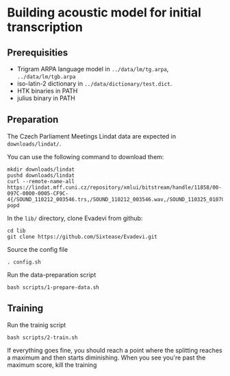 # Building acoustic model for initial transcription

## Prerequisities

- Trigram ARPA language model in `../data/lm/tg.arpa`, `../data/lm/tgb.arpa`
- iso-latin-2 dictionary in `../data/dictionary/test.dict`.
- HTK binaries in PATH
- julius binary in PATH

## Preparation

The Czech Parliament Meetings Lindat data are expected in
`downloads/lindat/`.

You can use the following command to download them:

```
mkdir downloads/lindat
pushd downloads/lindat
curl --remote-name-all https://lindat.mff.cuni.cz/repository/xmlui/bitstream/handle/11858/00-097C-0000-0005-CF9C-4{/SOUND_110212_003546.trs,/SOUND_110212_003546.wav,/SOUND_110325_010705.trs,/SOUND_110325_010705.wav,/SOUND_110427_005836.trs,/SOUND_110427_005836.wav,/SOUND_110428_005954.trs,/SOUND_110428_005954.wav,/SOUND_110429_005820.trs,/SOUND_110429_005820.wav,/SOUND_110504_005351.trs,/SOUND_110504_005351.wav,/SOUND_110505_005813.trs,/SOUND_110505_005813.wav,/SOUND_110506_005821.trs,/SOUND_110506_005821.wav,/SOUND_110507_005803.trs,/SOUND_110507_005803.wav,/SOUND_110511_005438.trs,/SOUND_110511_005438.wav,/SOUND_110609_005958.trs,/SOUND_110609_005958.wav,/SOUND_110611_010015.trs,/SOUND_110611_010015.wav,/SOUND_110617_010946.trs,/SOUND_110617_010946.wav,/SOUND_110618_010259.trs,/SOUND_110618_010259.wav,/SOUND_110619_001010.trs,/SOUND_110619_001010.wav,/SOUND_110714_010025.trs,/SOUND_110714_010025.wav,/SOUND_110715_005912.trs,/SOUND_110715_005912.wav,/SOUND_110831_005909.trs,/SOUND_110831_005909.wav}
popd
```

In the `lib/` directory, clone Evadevi from github:

```
cd lib
git clone https://github.com/Sixtease/Evadevi.git
```

Source the config file

`. config.sh`

Run the data-preparation script

`bash scripts/1-prepare-data.sh`

## Training

Run the trainig script

`bash scripts/2-train.sh`

If everything goes fine, you should reach a point where the splitting reaches
a maximum and then starts diminishing. When you see you're past the maximum
score, kill the training
